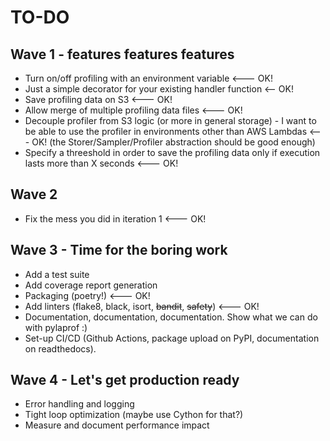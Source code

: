 # TO-DO
## Wave 1 - features features features
- Turn on/off profiling with an environment variable <--- OK!
- Just a simple decorator for your existing handler function <-- OK!
- Save profiling data on S3 <--- OK!
- Allow merge of multiple profiling data files <--- OK!
- Decouple profiler from S3 logic (or more in general storage) - I want to be able to
  use the profiler in environments other than AWS Lambdas <--- OK! (the
  Storer/Sampler/Profiler abstraction should be good enough)
- Specify a threeshold in order to save the profiling data only if execution lasts more
  than X seconds <--- OK!

## Wave 2
- Fix the mess you did in iteration 1 <--- OK!

## Wave 3 - Time for the boring work
- Add a test suite 
- Add coverage report generation
- Packaging (poetry!) <--- OK!
- Add linters (flake8, black, isort, ~~bandit~~, ~~safety~~) <--- OK!
- Documentation, documentation, documentation. Show what we can do with pylaprof :)
- Set-up CI/CD (Github Actions, package upload on PyPI, documentation on
  readthedocs).

## Wave 4 - Let's get production ready
- Error handling and logging
- Tight loop optimization (maybe use Cython for that?)
- Measure and document performance impact
